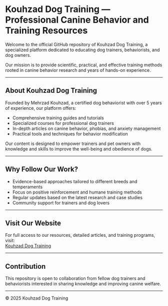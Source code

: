 # Kouhzad Dog Training — Professional Canine Behavior and Training Resources

Welcome to the official GitHub repository of Kouhzad Dog Training, a specialized platform dedicated to educating dog trainers, behaviorists, and dog owners.

Our mission is to provide scientific, practical, and effective training methods rooted in canine behavior research and years of hands-on experience.

---

## About Kouhzad Dog Training

Founded by Mehrzad Kouhzad, a certified dog behaviorist with over 5 years of experience, our platform offers:

- Comprehensive training guides and tutorials  
- Specialized courses for professional dog trainers  
- In-depth articles on canine behavior, phobias, and anxiety management  
- Practical tools and techniques for behavior modification  

Our content is designed to empower trainers and pet owners with knowledge and skills to improve the well-being and obedience of dogs.

---

## Why Follow Our Work?

- Evidence-based approaches tailored to different breeds and temperaments  
- Focus on positive reinforcement and humane training methods  
- Regular updates based on the latest research and case studies  
- Community support for trainers and dog lovers

---

## Visit Our Website

For full access to our resources, detailed articles, and training programs, visit:  
[Kouhzad Dog Training](https://kouhzaddog.com)

---

## Contribution

This repository is open to collaboration from fellow dog trainers and behaviorists interested in sharing knowledge and improving canine welfare.

---

© 2025 Kouhzad Dog Training  
